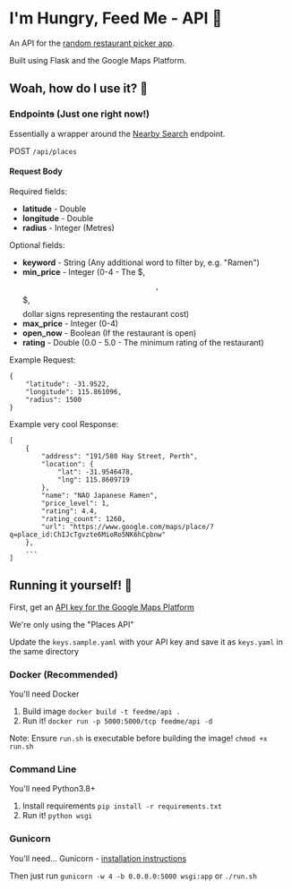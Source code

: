 # I'm Hungry, Feed Me - API 🍜

An API for the [random restaurant picker app](https://github.com/kevinle-1/imhungryfeed.me).

Built using Flask and the Google Maps Platform.

## Woah, how do I use it? 🍔

### Endpoint~~s~~ (Just one right now!)

Essentially a wrapper around the [Nearby Search](https://developers.google.com/maps/documentation/places/web-service/search-nearby#required-parameters) endpoint.

POST `/api/places`

#### Request Body

Required fields:
- **latitude** - Double
- **longitude** - Double
- **radius** - Integer (Metres)

Optional fields:
- **keyword** - String (Any additional word to filter by, e.g. "Ramen")
- **min_price** - Integer (0-4 - The $, $$, $$$, $$$$ dollar signs representing the restaurant cost)
- **max_price** - Integer (0-4)
- **open_now** - Boolean (If the restaurant is open)
- **rating** - Double (0.0 - 5.0 - The minimum rating of the restaurant)

Example Request:
```
{
    "latitude": -31.9522,
    "longitude": 115.861096,
    "radius": 1500
}
```

Example very cool Response:

```
[
    {
        "address": "191/580 Hay Street, Perth",
        "location": {
            "lat": -31.9546478,
            "lng": 115.8609719
        },
        "name": "NAO Japanese Ramen",
        "price_level": 1,
        "rating": 4.4,
        "rating_count": 1260,
        "url": "https://www.google.com/maps/place/?q=place_id:ChIJcTgvzte6MioRo5NK6hCpbnw"
    },
    ...
]
```

## Running it yourself! 🍕

First, get an [API key for the Google Maps Platform](https://console.cloud.google.com/google/maps-apis/start)

We're only using the "Places API"

Update the `keys.sample.yaml` with your API key and save it as `keys.yaml` in the same directory

### Docker (Recommended)

You'll need Docker

1. Build image `docker build -t feedme/api .`
2. Run it! `docker run -p 5000:5000/tcp feedme/api -d`

Note: Ensure `run.sh` is executable before building the image! `chmod +x run.sh`

### Command Line

You'll need Python3.8+

1. Install requirements `pip install -r requirements.txt`
2. Run it! `python wsgi`

### Gunicorn

You'll need... Gunicorn - [installation instructions](https://docs.gunicorn.org/en/stable/install.html)

Then just run `gunicorn -w 4 -b 0.0.0.0:5000 wsgi:app` or `./run.sh`



